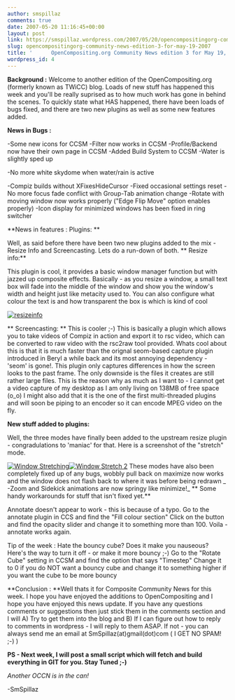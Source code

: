 ```yaml
---
author: smspillaz
comments: true
date: 2007-05-20 11:16:45+00:00
layout: post
link: https://smspillaz.wordpress.com/2007/05/20/opencompositingorg-community-news-edition-3-for-may-19-2007/
slug: opencompositingorg-community-news-edition-3-for-may-19-2007
title: '      OpenCompositing.org Community News edition 3 for May 19, 2007'
wordpress_id: 4
---
```


**Background :** Welcome to another edition of the OpenCompositing.org (formerly known as TWiCC) blog. Loads of new stuff has happened this week and you'll be really suprised as to how much work has gone in behind the scenes. To quickly state what HAS happened, there have been loads of bugs fixed, and there are two new plugins as well as some new features added.

**News in Bugs :**

-Some new icons for CCSM
-Filter now works in CCSM
-Profile/Backend now have their own page in CCSM
-Added Build System to CCSM
-Water is slightly sped up

-No more white skydome when water/rain is active

-Compiz builds without XFixesHideCursor
-Fixed occasional settings reset
-No more focus fade conflict with Group-Tab animation change
-Rotate with moving window now works properly ("Edge Flip Move" option enables properly)
-Icon display for minimized windows has been fixed in ring switcher

**News in features :
Plugins:      **

Well, as said before there have been two new plugins added to the mix - Resize Info and Screencasting. Lets do a run-down of both.
**  Resize info:**

This plugin is cool, it provides a basic window manager function but with jazzed up composite effects. Basically - as you resize a window, a small text box will fade into the middle of the window and show you the window's width and height just like metacity used to. You can also configure what colour the text is and how transparent the box is which is kind of cool

[![resizeinfo](http://smspillaz.files.wordpress.com/2007/05/resizeinfo.thumbnail.png)](http://smspillaz.files.wordpress.com/2007/05/resizeinfo.png)

** Screencasting: ** This is cooler ;-) This is basically a plugin which allows you to take videos of Compiz in action and export it to rsc video, which can be converted to raw video with the rsc2raw tool provided. Whats cool about this is that it is much faster than the orignal seom-based capture plugin introduced in Beryl a while back and its most annoying dependency - 'seom' is gone!. This plugin only captures differences in how the screen looks to the past frame. The only downside is the files it creates are still rather large files. This is the reason why as much as I want to - I cannot get a video capture of my desktop as I am only living on 138MB of free space (o_o)
I might also add that it is the one of the first multi-threaded plugins and will soon be piping to an encoder so it can encode MPEG video on the fly.

**New stuff added to plugins:**

Well, the three  modes have finally been added to the upstream resize plugin - congradulations to 'maniac' for that. Here is a screenshot of the "stretch" mode.

[![Window Stretching](http://smspillaz.files.wordpress.com/2007/05/stretch.thumbnail.png)](http://smspillaz.files.wordpress.com/2007/05/stretch.png)[![Window Stretch 2](http://smspillaz.files.wordpress.com/2007/05/stretch1.thumbnail.png)](http://smspillaz.files.wordpress.com/2007/05/stretch1.png)
These modes have also been completely fixed up of any bugs, wobbly pull back on maximize now works and the window does not flash back to where it was before being redrawn
_
-Zoom and Sidekick animations are now springy like minimize!_
**
Some handy workarounds for stuff that isn't fixed yet.**

Annotate doesn't appear to work - this is because of a typo. Go to the annotate plugin in CCS and find the "Fill colour section" Click on the button and find the opacity slider and change it to something more than 100. Voila - annotate works again.

Tip of the week : Hate the bouncy cube? Does it make you nauseous? Here's the way to turn it off - or make it more bouncy ;-) Go to the "Rotate Cube" setting in CCSM and find the option that says "Timestep" Change it to 0 if you do NOT want a bouncy cube and change it to something higher if you want the cube to be more bouncy

**Conclusion : **Well thats it for Composite Community News for this week. I hope you have enjoyed the additions to OpenCompositing and I hope you have enjoyed this news update. If you have any questions comments or suggestions then just stick them in the comments section and I will A) Try to get them into the blog and B) If I can figure out how to reply to comments in wordpress - I will reply to them ASAP. If not - you can always send me an email at SmSpillaz(at)gmail(dot)com ( I GET NO SPAM! ;-) )

**PS - Next week, I will post a small script which will fetch and build everything in GIT for you. Stay Tuned ;-)**

_Another OCCN is in the can!_

-SmSpillaz
